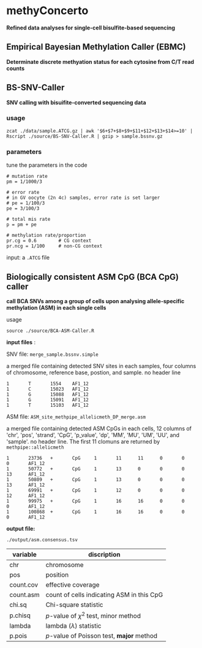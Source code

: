 # methyConcerto

**Refined data analyses for single-cell bisulfite-based sequencing**


## Empirical Bayesian Methylation Caller (EBMC)

**Determinate discrete methyation status for each cytosine from C/T read counts**


## BS-SNV-Caller

**SNV calling with bisuifite-converted sequencing data**

### usage

`zcat ./data/sample.ATCG.gz | awk '$6+$7+$8+$9+$11+$12+$13+$14>=10' | Rscript ./source/BS-SNV-Caller.R | gzip > sample.bssnv.gz`

### parameters

tune the parameters in the code

```{R}
# mutation rate
pm = 1/1000/3

# error rate
# in GV oocyte (2n 4c) samples, error rate is set larger
# pe = 1/100/3
pe = 3/100/3

# total mis rate
p = pm + pe

# methylation rate/proportion 
pr.cg = 0.6        # CG context
pr.ncg = 1/100     # non-CG context
```

input: a `.ATCG` file 




## Biologically consistent ASM CpG (BCA CpG) caller

**call BCA SNVs among a group of cells upon analysing allele-specific methylation (ASM) in each single cells**

usage

`source ./source/BCA-ASM-Caller.R`


**input files** :




SNV file: `merge_sample.bssnv.simple`

 a merged file containing detected SNV sites in each samples, four columns of chromosome, reference base, postion, and sample. no header line

```
1       T       1554    AF1_12
1       C       15023   AF1_12
1       G       15088   AF1_12
1       G       15091   AF1_12
1       T       15103   AF1_12
```


ASM file: `ASM_site_methpipe_allelicmeth_DP_merge.asm`

 a merged file containing detected ASM CpGs in each cells, 12 columns of 'chr', 'pos', 'strand', 'CpG', 'p_value', 'dp', 'MM', 'MU', 'UM', 'UU', and 'sample'. no header line. The first 11 clomuns are returned by `methpipe::allelicmeth`


```
1       23736   +       CpG     1       11      11      0       0       0       AF1_12
1       50772   +       CpG     1       13      0       0       0       13      AF1_12
1       50809   +       CpG     1       13      0       0       0       13      AF1_12
1       69991   +       CpG     1       12      0       0       0       12      AF1_12
1       99975   +       CpG     1       16      16      0       0       0       AF1_12
1       100868  +       CpG     1       16      16      0       0       0       AF1_12
```


**output file:**

`./output/asm.consensus.tsv`


|variable | discription|
|  ----  | ----  |
|chr| chromosome|
|pos| position|
|count.cov | effective coverage|
|count.asm| count of cells indicating ASM in this CpG|
|chi.sq| Chi-square statistic|
|p.chisq| *p*-value of $\chi^2$ test, minor method|
|lambda| lambda ($\lambda$) statistic|
|p.pois|*p*-value of Poisson test, **major** method|




